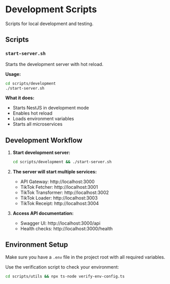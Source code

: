 # Development Scripts

Scripts for local development and testing.

## Scripts

### `start-server.sh`
Starts the development server with hot reload.

**Usage:**
```bash
cd scripts/development
./start-server.sh
```

**What it does:**
- Starts NestJS in development mode
- Enables hot reload
- Loads environment variables
- Starts all microservices

## Development Workflow

1. **Start development server:**
   ```bash
   cd scripts/development && ./start-server.sh
   ```

2. **The server will start multiple services:**
   - API Gateway: http://localhost:3000
   - TikTok Fetcher: http://localhost:3001
   - TikTok Transformer: http://localhost:3002
   - TikTok Loader: http://localhost:3003
   - TikTok Receipt: http://localhost:3004

3. **Access API documentation:**
   - Swagger UI: http://localhost:3000/api
   - Health checks: http://localhost:3000/health

## Environment Setup

Make sure you have a `.env` file in the project root with all required variables.

Use the verification script to check your environment:
```bash
cd scripts/utils && npx ts-node verify-env-config.ts
```
